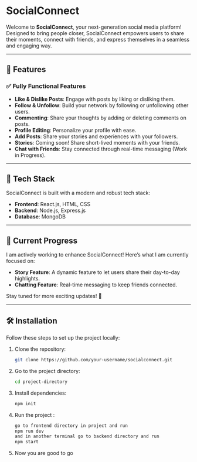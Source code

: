 
# SocialConnect

Welcome to **SocialConnect**, your next-generation social media platform! Designed to bring people closer, SocialConnect empowers users to share their moments, connect with friends, and express themselves in a seamless and engaging way.

---

## 🌟 Features

### ✅ Fully Functional Features
- **Like & Dislike Posts**: Engage with posts by liking or disliking them.
- **Follow & Unfollow**: Build your network by following or unfollowing other users.
- **Commenting**: Share your thoughts by adding or deleting comments on posts.
- **Profile Editing**: Personalize your profile with ease.
- **Add Posts**: Share your stories and experiences with your followers.
- **Stories**: Coming soon! Share short-lived moments with your friends.
- **Chat with Friends**: Stay connected through real-time messaging (Work in Progress).

---

## 🚀 Tech Stack

SocialConnect is built with a modern and robust tech stack:

- **Frontend**: React.js, HTML, CSS
- **Backend**: Node.js, Express.js
- **Database**: MongoDB

---

## 📌 Current Progress

I am actively working to enhance SocialConnect! Here’s what I am  currently focused on:

- **Story Feature**: A dynamic feature to let users share their day-to-day highlights.
- **Chatting Feature**: Real-time messaging to keep friends connected.

Stay tuned for more exciting updates! 🚧

---

## 🛠 Installation

Follow these steps to set up the project locally:

1. Clone the repository:
   ```bash
   git clone https://github.com/your-username/socialconnect.git

2. Go to the project directory:
    ```bash
    cd project-directory
3. Install dependencies:
    ```bash
    npm init 
4. Run the project :
    ```bash
    go to frontend directory in project and run 
    npm run dev
    and in another terminal go to backend directory and run
    npm start 
5. Now you are good to go 


